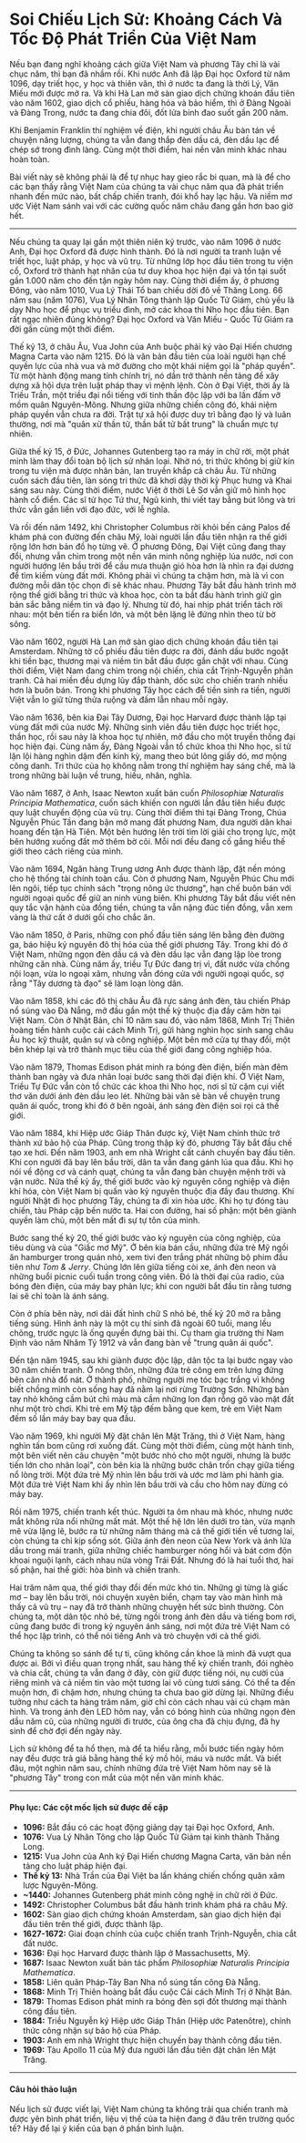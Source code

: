 # **Soi Chiếu Lịch Sử: Khoảng Cách Và Tốc Độ Phát Triển Của Việt Nam**

Nếu bạn đang nghĩ khoảng cách giữa Việt Nam và phương Tây chỉ là vài chục năm, thì bạn đã nhầm rồi. Khi nước Anh đã lập Đại học Oxford từ năm 1096, dạy triết học, y học và thiên văn, thì ở nước ta đang là thời Lý, Văn Miếu mới được mở ra. Và khi Hà Lan mở sàn giao dịch chứng khoán đầu tiên vào năm 1602, giao dịch cổ phiếu, hàng hóa và bảo hiểm, thì ở Đàng Ngoài và Đàng Trong, nước ta đang chia đôi, đốt lửa binh đao suốt gần 200 năm.

Khi Benjamin Franklin thí nghiệm về điện, khi người châu Âu bàn tán về chuyện năng lượng, chúng ta vẫn đang thắp đèn dầu cá, đèn dầu lạc để chép sớ trong đình làng. Cùng một thời điểm, hai nền văn minh khác nhau hoàn toàn.

Bài viết này sẽ không phải là để tự nhục hay gieo rắc bi quan, mà là để cho các bạn thấy rằng Việt Nam của chúng ta vài chục năm qua đã phát triển nhanh đến mức nào, bất chấp chiến tranh, đói khổ hay lạc hậu. Và niềm mơ ước Việt Nam sánh vai với các cường quốc năm châu đang gần hơn bao giờ hết.

---

Nếu chúng ta quay lại gần một thiên niên kỷ trước, vào năm 1096 ở nước Anh, Đại học Oxford đã được hình thành. Đó là nơi người ta tranh luận về triết học, luật pháp, y học và vũ trụ. Từ những lớp học đầu tiên trong tu viện cổ, Oxford trở thành hạt nhân của tư duy khoa học hiện đại và tồn tại suốt gần 1.000 năm cho đến tận ngày hôm nay. Cùng thời điểm ấy, ở phương Đông, vào năm 1010, Vua Lý Thái Tổ ban chiếu dời đô về Thăng Long. 66 năm sau (năm 1076), Vua Lý Nhân Tông thành lập Quốc Tử Giám, chủ yếu là dạy Nho học để phục vụ triều đình, mở các khoa thi Nho học đầu tiên. Bạn rất ngạc nhiên đúng không? Đại học Oxford và Văn Miếu - Quốc Tử Giám ra đời gần cùng một thời điểm.

Thế kỷ 13, ở châu Âu, Vua John của Anh buộc phải ký vào Đại Hiến chương Magna Carta vào năm 1215. Đó là văn bản đầu tiên của loài người hạn chế quyền lực của nhà vua và mở đường cho một khái niệm gọi là "pháp quyền". Từ một hành động mang tính chính trị, nó dần trở thành nền tảng để xây dựng xã hội dựa trên luật pháp thay vì mệnh lệnh. Còn ở Đại Việt, thời ấy là Triều Trần, một triều đại nổi tiếng với tinh thần độc lập với ba lần đấm vỡ mồm quân Nguyên-Mông. Nhưng giữa những chiến công đó, khái niệm pháp quyền vẫn chưa ra đời. Trật tự xã hội được duy trì bằng đạo lý và luân thường, nơi mà "quân xử thần tử, thần bất tử bất trung" là chuẩn mực tự nhiên.

Giữa thế kỷ 15, ở Đức, Johannes Gutenberg tạo ra máy in chữ rời, một phát minh làm thay đổi toàn bộ lịch sử nhân loại. Nhờ nó, tri thức không bị giữ kín trong tu viện mà được nhân bản, lan truyền khắp cả châu Âu. Từ những cuốn sách đầu tiên, làn sóng tri thức đã khơi dậy thời kỳ Phục hưng và Khai sáng sau này. Cùng thời điểm, nước Việt ở thời Lê Sơ vẫn giữ mô hình học hành cổ điển. Các sĩ tử học Tứ thư, Ngũ kinh, thi viết tay bằng bút lông và tri thức vẫn gắn liền với đạo đức, với lễ nghĩa.

Và rồi đến năm 1492, khi Christopher Columbus rời khỏi bến cảng Palos để khám phá con đường đến châu Mỹ, loài người lần đầu tiên nhận ra thế giới rộng lớn hơn bản đồ họ từng vẽ. Ở phương Đông, Đại Việt cũng đang thay đổi, nhưng vẫn chìm trong một nền văn minh nông nghiệp lúa nước, nơi con người hướng lên bầu trời để cầu mưa thuận gió hòa hơn là nhìn ra đại dương để tìm kiếm vùng đất mới. Không phải vì chúng ta chậm hơn, mà là vì con đường mỗi dân tộc chọn đi sẽ khác nhau. Phương Tây bắt đầu hành trình mở rộng thế giới bằng tri thức và khoa học, còn ta bắt đầu hành trình giữ gìn bản sắc bằng niềm tin và đạo lý. Nhưng từ đó, hai nhịp phát triển tách rời nhau: một bên tiến ra biển lớn, và một bên lặng lẽ đứng nhìn theo từ bờ sông.

Vào năm 1602, người Hà Lan mở sàn giao dịch chứng khoán đầu tiên tại Amsterdam. Những tờ cổ phiếu đầu tiên được ra đời, đánh dấu bước ngoặt khi tiền bạc, thương mại và niềm tin bắt đầu được gắn chặt với nhau. Cùng thời điểm, Việt Nam đang chìm trong nội chiến, chia cắt Trịnh-Nguyễn phân tranh. Cả hai miền đều dựng lũy đắp thành, dốc sức cho chiến tranh nhiều hơn là buôn bán. Trong khi phương Tây học cách để tiền sinh ra tiền, người Việt vẫn lo giữ từng thửa ruộng và đấm lẫn nhau mỗi ngày.

Vào năm 1636, bên kia Đại Tây Dương, Đại học Harvard được thành lập tại vùng đất mới của nước Mỹ. Những sinh viên đầu tiên được học triết học, thần học, rồi sau này là khoa học tự nhiên, mở đầu cho một truyền thống đại học hiện đại. Cùng năm ấy, Đàng Ngoài vẫn tổ chức khoa thi Nho học, sĩ tử lặn lội hàng nghìn dặm đến kinh kỳ, mang theo bút lông giấy dó, mơ mộng công danh. Tri thức của họ không nằm trong thí nghiệm hay sáng chế, mà là trong những bài luận về trung, hiếu, nhân, nghĩa.

Vào năm 1687, ở Anh, Isaac Newton xuất bản cuốn _Philosophiæ Naturalis Principia Mathematica_, cuốn sách khiến con người lần đầu tiên hiểu được quy luật chuyển động của vũ trụ. Cùng thời điểm thì tại Đàng Trong, Chúa Nguyễn Phúc Tần đang bận mở mang đất phương Nam, đưa người dân khai hoang đến tận Hà Tiên. Một bên hướng lên trời tìm lời giải cho trọng lực, một bên hướng xuống đất mở thêm bờ cõi. Mỗi nơi đều đang cố gắng hiểu thế giới theo cách riêng của mình.

Vào năm 1694, Ngân hàng Trung ương Anh được thành lập, đặt nền móng cho hệ thống tài chính toàn cầu. Còn ở phương Nam, Nguyễn Phúc Chu mới lên ngôi, tiếp tục chính sách "trọng nông ức thương", hạn chế buôn bán với người ngoại quốc để giữ an ninh vùng biên. Khi phương Tây bắt đầu viết nên quy tắc vận hành của đồng tiền, chúng ta vẫn nặng đúc tiền đồng, vẫn xem vàng là thứ cất ở dưới gối cho chắc ăn.

Vào năm 1850, ở Paris, những con phố đầu tiên sáng lên bằng đèn đường ga, báo hiệu kỷ nguyên đô thị hóa của thế giới phương Tây. Trong khi đó ở Việt Nam, những ngọn đèn dầu cá và đèn dầu lạc vẫn đang lập lòe trong những căn nhà. Cùng năm ấy, triều Tự Đức đang trị vì, đất nước vừa chống nội loạn, vừa lo ngoại xâm, nhưng vẫn đóng cửa với người ngoại quốc, sợ rằng "Tây dương tà đạo" sẽ làm loạn lòng dân.

Vào năm 1858, khi các đô thị châu Âu đã rực sáng ánh đèn, tàu chiến Pháp nổ súng vào Đà Nẵng, mở đầu gần một thế kỷ thuộc địa đầy căm hờn tại Việt Nam. Còn ở Nhật Bản, chỉ 10 năm sau đó, vào năm 1868, Minh Trị Thiên hoàng tiến hành cuộc cải cách Minh Trị, gửi hàng nghìn học sinh sang châu Âu học kỹ thuật, quân sự và công nghiệp. Một bên mở cửa tự thay đổi, một bên khép lại và trở thành mục tiêu của thế giới đang công nghiệp hóa.

Vào năm 1879, Thomas Edison phát minh ra bóng đèn điện, biến màn đêm thành ban ngày và đưa nhân loại bước sang thời đại điện khí. Ở Việt Nam, Triều Tự Đức vẫn còn tổ chức các khoa thi Nho học, nơi sĩ tử cặm cụi viết thơ văn dưới ánh đèn dầu leo lét. Những bài văn sẽ bàn về chuyện trung quân ái quốc, trong khi đó ở bên ngoài, ánh sáng đèn điện soi rọi cả thế giới.

Vào năm 1884, khi Hiệp ước Giáp Thân được ký, Việt Nam chính thức trở thành xứ bảo hộ của Pháp. Cũng trong thập kỷ đó, phương Tây bắt đầu chế tạo xe hơi. Đến năm 1903, anh em nhà Wright cất cánh chuyến bay đầu tiên. Khi con người đã bay lên bầu trời, dân ta vẫn đang gánh lúa qua đầu. Khi họ nói về động cơ và cánh quạt, chúng ta vẫn đang bàn chuyện mệnh trời và vận nước. Nửa thế kỷ ấy, thế giới bước vào kỷ nguyên công nghiệp và điện khí hóa, còn Việt Nam bị quấn vào kỷ nguyên thuộc địa đầy đau thương. Khi người Nhật đi học phương Tây, chúng ta đi xin hòa ước. Khi họ tự đóng tàu chiến, tàu Pháp cập bến nước ta. Hai con đường, hai số phận: một bên giành quyền làm chủ, một bên mất đi sự tự tôn của mình.

Bước sang thế kỷ 20, thế giới bước vào kỷ nguyên của công nghiệp, của tiêu dùng và của "Giấc mơ Mỹ". Ở bên kia bán cầu, những đứa trẻ Mỹ ngồi ăn hamburger trong quán nhỏ, xem tivi đen trắng phát những bộ phim đầu tiên như _Tom & Jerry_. Chúng lớn lên giữa tiếng còi xe, ánh đèn neon và những buổi picnic cuối tuần trong công viên. Đó là thời đại của radio, của bóng đèn điện, của máy bay phản lực; khi con người bắt đầu tin rằng tương lai sẽ chỉ toàn là ánh sáng.

Còn ở phía bên này, nơi dải đất hình chữ S nhỏ bé, thế kỷ 20 mở ra bằng tiếng súng. Hình ảnh này là một cụ thí sinh đã ngoài 60 tuổi, mang lều chõng, trước ngực là ống quyển đựng bài thi. Cụ tham gia trường thi Nam Định vào năm Nhâm Tý 1912 và vẫn đang bàn về "trung quân ái quốc".

Đến tận năm 1945, sau khi giành được độc lập, dân tộc ta lại bước ngay vào 30 năm chiến tranh. Ở nông thôn, những đứa trẻ cõng em trên lưng đứng bên căn nhà đổ nát. Ở thành phố, những người mẹ tóc bạc trắng vì không biết chồng mình còn sống hay đã nằm lại nơi rừng Trường Sơn. Những bàn tay nhỏ không cầm bút chì màu mà cầm những lon đạn rỗng gõ vào mặt đất như một trò chơi. Khi trẻ em Mỹ tập đếm bằng que kem, trẻ em Việt Nam đếm số lần máy bay bay qua đầu.

Vào năm 1969, khi người Mỹ đặt chân lên Mặt Trăng, thì ở Việt Nam, hàng nghìn tấn bom cũng rơi xuống đất. Cùng một thời điểm, cùng một hành tinh, một bên viết nên câu chuyện "một bước nhỏ cho một người, nhưng là bước tiến lớn cho nhân loại", còn bên kia là những bước chân trốn chạy giữa tiếng nổ lòng trời. Một đứa trẻ Mỹ nhìn lên bầu trời và ước mơ làm phi hành gia. Một đứa trẻ Việt Nam khi ấy nhìn lên bầu trời và cầu cho hôm nay đừng có máy bay.

Rồi năm 1975, chiến tranh kết thúc. Người ta ôm nhau mà khóc, nhưng nước mắt không rửa nổi những mất mát. Một thế hệ lớn lên dưới tro tàn, vừa mạnh mẽ vừa lặng lẽ, bước ra từ những năm tháng mà cả thế giới tiến về tương lai, còn chúng ta chỉ kịp sống sót. Giữa ánh đèn neon của New York và ánh lửa dầu trong mái tranh, giữa những chiếc hamburger nóng hổi và bát cơm độn khoai nguội lạnh, cách nhau nửa vòng Trái Đất. Nhưng đó là hai tuổi thơ, hai số phận, hai thế giới: hòa bình và chiến tranh.

Hai trăm năm qua, thế giới thay đổi đến mức khó tin. Những gì từng là giấc mơ – bay lên bầu trời, nói chuyện xuyên biển, chạm tay vào màn hình mà thấy cả vũ trụ – nay đã trở thành những chuyện hết sức bình thường. Còn chúng ta, một dân tộc nhỏ bé, từng ngồi trong ánh đèn dầu và tiếng bom rơi, cũng đang bước đi trong kỷ nguyên ánh sáng, nơi một đứa trẻ Việt Nam có thể học lập trình, có thể nói tiếng Anh và trò chuyện với cả thế giới.

Chúng ta không so sánh để tự ti, cũng không cần khoe là mình đã vượt qua được ai. Bởi vì điều quan trọng nhất, sau hàng thế kỷ chiến tranh, đói nghèo và chia cắt, chúng ta vẫn đang ở đây, còn giữ được tiếng nói, nụ cười của riêng mình và cả niềm tin vào một tương lai vô cùng tươi sáng. Có thể ta đến muộn hơn, đi chậm hơn, nhưng chúng ta chưa bao giờ dừng lại. Những điều tưởng như cách ta hàng trăm năm, giờ chỉ còn cách nhau vài cú chạm màn hình. Và trong ánh đèn LED hôm nay, vẫn có bóng hình của những ngọn đèn dầu năm cũ, của những người đi trước, của ông cha đã chịu đựng, đã hy sinh để chờ đợi đến ngày này.

Lịch sử không để ta hổ thẹn, mà để ta hiểu rằng, mỗi bước tiến ngày hôm nay đều được trả giá bằng hàng thế kỷ mồ hôi, máu và nước mắt. Và biết đâu, một nghìn năm sau, chính những đứa trẻ Việt Nam hôm nay sẽ là "phương Tây" trong con mắt của một nền văn minh khác.

---

#### **Phụ lục: Các cột mốc lịch sử được đề cập**

- **1096:** Bắt đầu có các hoạt động giảng dạy tại Đại học Oxford, Anh.
- **1076:** Vua Lý Nhân Tông cho lập Quốc Tử Giám tại kinh thành Thăng Long.
- **1215:** Vua John của Anh ký Đại Hiến chương Magna Carta, văn bản nền tảng cho luật pháp hiện đại.
- **Thế kỷ 13:** Nhà Trần của Đại Việt ba lần kháng chiến chống quân xâm lược Nguyên-Mông.
- **~1440:** Johannes Gutenberg phát minh công nghệ in chữ rời ở Đức.
- **1492:** Christopher Columbus bắt đầu hành trình khám phá ra châu Mỹ.
- **1602:** Sàn giao dịch chứng khoán Amsterdam, sàn giao dịch hiện đại đầu tiên trên thế giới, được thành lập.
- **1627-1672:** Giai đoạn chính của cuộc chiến tranh Trịnh-Nguyễn, chia cắt đất nước.
- **1636:** Đại học Harvard được thành lập ở Massachusetts, Mỹ.
- **1687:** Isaac Newton xuất bản tác phẩm _Philosophiæ Naturalis Principia Mathematica_.
- **1858:** Liên quân Pháp-Tây Ban Nha nổ súng tấn công Đà Nẵng.
- **1868:** Minh Trị Thiên hoàng bắt đầu cuộc Cải cách Minh Trị ở Nhật Bản.
- **1879:** Thomas Edison phát minh ra bóng đèn sợi đốt thương mại thành công đầu tiên.
- **1884:** Triều Nguyễn ký Hiệp ước Giáp Thân (Hiệp ước Patenôtre), chính thức công nhận sự bảo hộ của Pháp.
- **1903:** Anh em nhà Wright thực hiện chuyến bay thành công đầu tiên.
- **1969:** Tàu Apollo 11 của Mỹ đưa người lần đầu tiên đặt chân lên Mặt Trăng.

---

#### **Câu hỏi thảo luận**

Nếu lịch sử được viết lại, Việt Nam chúng ta không trải qua chiến tranh mà được yên bình phát triển, liệu vị thế của ta hiện đang ở đâu trên trường quốc tế? Hãy để lại ý kiến của bạn ở phần bình luận.
